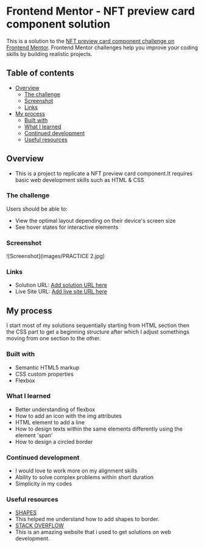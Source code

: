 # Frontend Mentor - NFT preview card component solution

This is a solution to the [NFT preview card component challenge on Frontend Mentor](https://www.frontendmentor.io/challenges/nft-preview-card-component-SbdUL_w0U). Frontend Mentor challenges help you improve your coding skills by building realistic projects. 

## Table of contents

- [Overview](#overview)
  - [The challenge](#the-challenge)
  - [Screenshot](#screenshot)
  - [Links](#links)
- [My process](#my-process)
  - [Built with](#built-with)
  - [What I learned](#what-i-learned)
  - [Continued development](#continued-development)
  - [Useful resources](#useful-resources)


## Overview
- This is a project to replicate a NFT preview card component.It requires basic web development skills such as HTML & CSS

### The challenge

Users should be able to:

- View the optimal layout depending on their device's screen size
- See hover states for interactive elements

### Screenshot

![Screenshot](images/PRACTICE 2.jpg)

### Links

- Solution URL: [Add solution URL here](https://your-solution-url.com)
- Live Site URL: [Add live site URL here](https://your-live-site-url.com)

## My process
I start most of my solutions sequentially starting from HTML section then the CSS part to get a beginning structure after which I adjust somethings moving from one section to the other.

### Built with

- Semantic HTML5 markup
- CSS custom properties
- Flexbox

### What I learned
- Better understanding of flexbox
- How to add an icon with the img attributes
- HTML element to add a line
- How to design texts within the same elements differently using the element 'span'
- How to design a circled border

### Continued development
- I would love to work more on my alignment skills
- Ability to solve complex problems within short duration
- Simplicity in my codes 

### Useful resources

- [SHAPES](https://css-tricks.com/the-shapes-of-css/) 
- This helped me understand how to add shapes to border.
- [STACK OVERFLOW](https://stackoverflow.com/) 
- This is an amazing website that i used to get solutions on web development.
